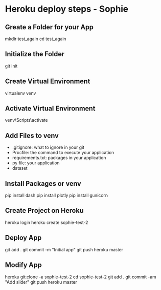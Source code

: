 # Heroku deploy steps - Sophie

## Greate a Folder for your App
mkdir test_again
cd test_again

## Initialize the Folder
git init

## Create Virtual Environment
virtualenv venv

## Activate Virtual Environment
venv\Scripts\activate

## Add Files to venv
- .gitignore: what to ignore in your git
- Procfile: the command to execute your application
- requirements.txt: packages in your application
- py file: your application
- dataset

## Install Packages or venv
pip install dash
pip install plotly
pip install gunicorn

## Create Project on Heroku
heroku login
heroku create sophie-test-2

## Deploy App
git add .
git commit -m "Initial app"
git push heroku master

## Modify App
heroku git:clone -a sophie-test-2
cd sophie-test-2
git add .
git commit -am "Add slider"
git push heroku master



```python

```

